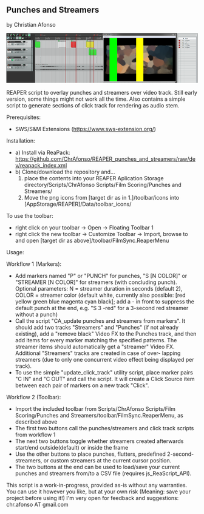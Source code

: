 Punches and Streamers
---------------------
by Christian Afonso

![Alt text](/doc/screenshot1.png?raw=true "Punches and Streamers screenshot")

REAPER script to overlay punches and streamers over video track. Still early version, some
things might not work all the time. Also contains a simple script to generate sections of
click track for rendering as audio stem.

Prerequisites:
- SWS/S&M Extensions (https://www.sws-extension.org/)

Installation:

- a) Install via ReaPack: https://github.com/ChrAfonso/REAPER_punches_and_streamers/raw/dev/reapack_index.xml
- b) Clone/download the repository and...
  1. place the contents into your REAPER Aplication Storage directory/Scripts/ChrAfonso Scripts/Film Scoring/Punches and Streamers/
  2. Move the png icons from [target dir as in 1.]/toolbar/icons into [AppStorage/REAPER]/Data/toolbar_icons/

To use the toolbar:

- right click on your toolbar -> Open -> Floating Toolbar 1
- right click the new toolbar -> Customize Toolbar -> Import, browse to and open [target dir as above]/toolbar/FilmSync.ReaperMenu

Usage:

Workflow 1 (Markers):

- Add markers named "P" or "PUNCH" for punches, "S [N COLOR]" or "STREAMER [N COLOR]"
  for streamers (with concluding punch). Optional parameters: N = streamer duration 
  in seconds (default 2), COLOR = streamer color (default white, currently also possible:
  [red yellow green blue magenta cyan black]; add a - in front to suppress the default
  punch at the end, e.g. "S 3 -red" for a 3-second red streamer without a punch)
- Call the script "CA_update punches and streamers from markers". It should add two tracks "Streamers" and "Punches" (if not already
  existing), add a "remove black" Video FX to the Punches track, and then add items for 
  every marker matching the specified patterns. The streamer items should automatically
  get a "streamer" Video FX. Additional "Streamers" tracks are created in case of over-
  lapping streamers (due to only one concurrent video effect being displayed per track).
- To use the simple "update_click_track" utility script, place marker pairs "C IN" and
  "C OUT" and call the script. It will create a Click Source item between each pair of
  markers on a new track "Click".
  
Workflow 2 (Toolbar):

- Import the included toolbar from Scripts/ChrAfonso Scripts/Film Scoring/Punches and Streamers/toolbar/FilmSync.ReaperMenu, as described above
- The first two buttons call the punches/streamers and click track scripts from workflow 1
- The next two buttons toggle whether streamers created afterwards start/end outside(default) or inside the frame
- Use the other buttons to place punches, flutters, predefined 2-second-streamers, or custom streamers at the current cursor position.
- The two buttons at the end can be used to load/save your current punches and streamers from/to a CSV file (requires js_ReaScript_API).

This script is a work-in-progress, provided as-is without any warranties.
You can use it however you like, but at your own risk (Meaning: save your project 
before using it!)
I'm very open for feedback and suggestions: chr.afonso AT gmail.com
